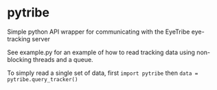 pytribe
=======

Simple python API wrapper for communicating with the EyeTribe eye-tracking server

See example.py for an example of how to read tracking data using non-blocking threads and a queue.

To simply read a single set of data, first `import pytribe` then `data = pytribe.query_tracker()`
